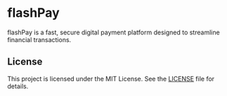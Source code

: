 # flashPay
flashPay is a fast, secure digital payment platform designed to streamline financial transactions.

## License

This project is licensed under the MIT License. See the [LICENSE](LICENSE) file for details.
